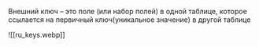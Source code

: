 
Внешний ключ – это поле (или набор полей) в одной таблице, которое ссылается на первичный ключ(уникальное значение) в другой таблице

![[ru_keys.webp]]

